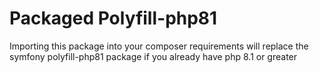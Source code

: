 Packaged Polyfill-php81
===

Importing this package into your composer requirements will replace the symfony polyfill-php81 package if you already
have php 8.1 or greater
